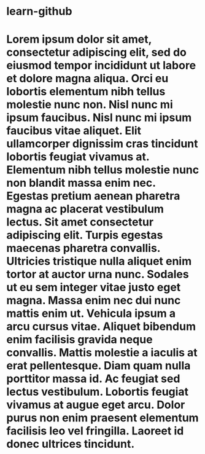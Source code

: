 # learn-github

# Lorem ipsum dolor sit amet, consectetur adipiscing elit, sed do eiusmod tempor incididunt ut labore et dolore magna aliqua. Orci eu lobortis elementum nibh tellus molestie nunc non. Nisl nunc mi ipsum faucibus. Nisl nunc mi ipsum faucibus vitae aliquet. Elit ullamcorper dignissim cras tincidunt lobortis feugiat vivamus at. Elementum nibh tellus molestie nunc non blandit massa enim nec. Egestas pretium aenean pharetra magna ac placerat vestibulum lectus. Sit amet consectetur adipiscing elit. Turpis egestas maecenas pharetra convallis. Ultricies tristique nulla aliquet enim tortor at auctor urna nunc. Sodales ut eu sem integer vitae justo eget magna. Massa enim nec dui nunc mattis enim ut. Vehicula ipsum a arcu cursus vitae. Aliquet bibendum enim facilisis gravida neque convallis. Mattis molestie a iaculis at erat pellentesque. Diam quam nulla porttitor massa id. Ac feugiat sed lectus vestibulum. Lobortis feugiat vivamus at augue eget arcu. Dolor purus non enim praesent elementum facilisis leo vel fringilla. Laoreet id donec ultrices tincidunt.
